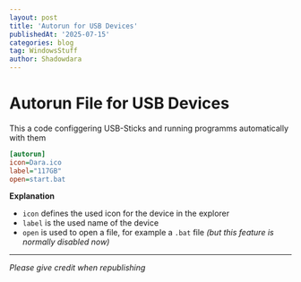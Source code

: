 ```yaml
---
layout: post
title: 'Autorun for USB Devices'
publishedAt: '2025-07-15'
categories: blog
tag: WindowsStuff
author: Shadowdara
---
```


# Autorun File for USB Devices

This a code configgering USB-Sticks and running programms automatically with them

```ini
[autorun]
icon=Dara.ico
label="117GB"
open=start.bat
```

**Explanation**
- `icon` defines the used icon for the device in the explorer
- `label` is the used name of the device
- `open` is used to open a file, for example a `.bat` file *(but this feature is normally disabled now)*

---

*Please give credit when republishing*
